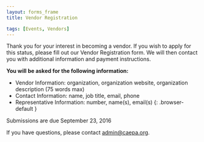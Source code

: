 ```yaml
---
layout: forms_frame
title: Vendor Registration

tags: [Events, Vendors]
---
```

Thank you for your interest in becoming a vendor. If you wish to apply for this status, please fill out our Vendor Registration form. We will then contact you with additional information and payment instructions.

**You will be asked for the following information:**

  * Vendor Information: organization, organization website, organization description (75 words max)
  * Contact Information: name, job title,  email, phone
  * Representative Information: number, name(s), email(s)
  {: .browser-default }
 
Submissions are due September 23, 2016

If you have questions, please contact [admin@caepa.org](mailto:admin@caepa.org).